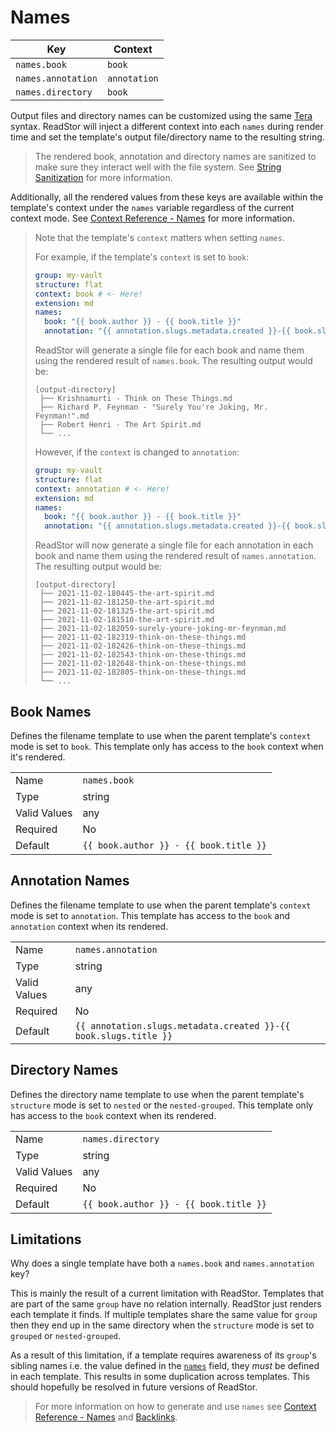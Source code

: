 # Names

| Key                | Context      |
| ------------------ | ------------ |
| `names.book`       | `book`       |
| `names.annotation` | `annotation` |
| `names.directory`  | `book`       |

Output files and directory names can be customized using the same [Tera][tera]
syntax. ReadStor will inject a different context into each `names` during
render time and set the template's output file/directory name to the resulting
string.

> <i class="fa fa-exclamation-circle"></i> The rendered book, annotation and
> directory names are sanitized to make sure they interact well with the file
> system. See [String Sanitization][string-sanitization] for more information.

Additionally, all the rendered values from these keys are available within the
template's context under the `names` variable regardless of the current context
mode. See [Context Reference - Names][names] for more information.

> <i class="fa fa-exclamation-circle"></i> Note that the template's `context`
> matters when setting `names`.
>
> For example, if the template's `context` is set to `book`:
>
> ```yaml
> group: my-vault
> structure: flat
> context: book # <- Here!
> extension: md
> names:
>   book: "{{ book.author }} - {{ book.title }}"
>   annotation: "{{ annotation.slugs.metadata.created }}-{{ book.slugs.title }}"
> ```
>
> ReadStor will generate a single file for each book and name them using the
> rendered result of `names.book`. The resulting output would be:
>
> ```plaintext
> [output-directory]
>  ├── Krishnamurti - Think on These Things.md
>  ├── Richard P. Feynman - "Surely You're Joking, Mr. Feynman!".md
>  ├── Robert Henri - The Art Spirit.md
>  └── ...
> ```
>
> However, if the `context` is changed to `annotation`:
>
> ```yaml
> group: my-vault
> structure: flat
> context: annotation # <- Here!
> extension: md
> names:
>   book: "{{ book.author }} - {{ book.title }}"
>   annotation: "{{ annotation.slugs.metadata.created }}-{{ book.slugs.title }}"
> ```
>
> ReadStor will now generate a single file for each annotation in each book
> and name them using the rendered result of `names.annotation`. The resulting
> output would be:
>
> ```plaintext
> [output-directory]
>  ├── 2021-11-02-180445-the-art-spirit.md
>  ├── 2021-11-02-181250-the-art-spirit.md
>  ├── 2021-11-02-181325-the-art-spirit.md
>  ├── 2021-11-02-181510-the-art-spirit.md
>  ├── 2021-11-02-182059-surely-youre-joking-mr-feynman.md
>  ├── 2021-11-02-182319-think-on-these-things.md
>  ├── 2021-11-02-182426-think-on-these-things.md
>  ├── 2021-11-02-182543-think-on-these-things.md
>  ├── 2021-11-02-182648-think-on-these-things.md
>  ├── 2021-11-02-182805-think-on-these-things.md
>  └── ...
> ```

## Book Names

Defines the filename template to use when the parent template's `context` mode
is set to `book`. This template only has access to the `book` context when
it's rendered.

|              |                                        |
| ------------ | -------------------------------------- |
| Name         | `names.book`                           |
| Type         | string                                 |
| Valid Values | any                                    |
| Required     | No                                     |
| Default      | `{{ book.author }} - {{ book.title }}` |

## Annotation Names

Defines the filename template to use when the parent template's `context` mode
is set to `annotation`. This template has access to the `book` and `annotation`
context when its rendered.

|              |                                                                  |
| ------------ | ---------------------------------------------------------------- |
| Name         | `names.annotation`                                               |
| Type         | string                                                           |
| Valid Values | any                                                              |
| Required     | No                                                               |
| Default      | `{{ annotation.slugs.metadata.created }}-{{ book.slugs.title }}` |

## Directory Names

Defines the directory name template to use when the parent template's
`structure` mode is set to `nested` or the `nested-grouped`. This template only
has access to the `book` context when its rendered.

|              |                                        |
| ------------ | -------------------------------------- |
| Name         | `names.directory`                      |
| Type         | string                                 |
| Valid Values | any                                    |
| Required     | No                                     |
| Default      | `{{ book.author }} - {{ book.title }}` |

## <i class="fa fa-exclamation-circle"></i> Limitations

Why does a single template have both a `names.book` and `names.annotation` key?

This is mainly the result of a current limitation with ReadStor. Templates that
are part of the same `group` have no relation internally. ReadStor just renders
each template it finds. If multiple templates share the same value for `group`
then they end up in the same directory when the `structure` mode is set to
`grouped` or `nested-grouped`.

As a result of this limitation, if a template requires awareness of its
`group`'s sibling names i.e. the value defined in the [`names`][names] field,
they _must_ be defined in each template. This results in some duplication
across templates. This should hopefully be resolved in future versions of
ReadStor.

> <i class="fa fa-info-circle"></i> For more information on how to generate and
> use `names` see [Context Reference - Names][names] and [Backlinks][backlinks].

[backlinks]: ./04-backlinks.md
[context-reference]: ./06-context-reference.md
[names]: ./06-03-names.md
[string-sanitization]: ./05-string-sanitization.md
[tera]: https://tera.netlify.app/
